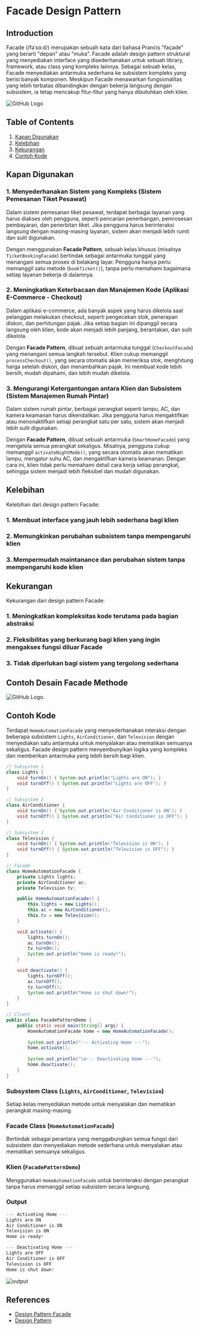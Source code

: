 # Facade Design Pattern

## Introduction
Facade (/fəˈsɑːd/) merupakan sebuah kata dari bahasa Prancis "façade" yang berarti "depan" atau "muka". Facade adalah design pattern struktural yang menyediakan interface yang disederhanakan untuk sebuah library, framework, atau class yang kompleks lainnya. Sebagai sebuah kelas, Facade menyediakan antarmuka sederhana ke subsistem kompleks yang berisi banyak komponen. Meskipun Facade menawarkan fungsionalitas yang lebih terbatas dibandingkan dengan bekerja langsung dengan subsistem, ia tetap mencakup fitur-fitur yang hanya dibutuhkan oleh klien.

![GitHub Logo](https://media.geeksforgeeks.org/wp-content/uploads/20240118172253/facade-method-banner.jpg)

## Table of Contents
1. [Kapan Digunakan](#kapan-digunakan)
2. [Kelebihan](#kelebihan)
3. [Kekurangan](#kekurangan)
4. [Contoh Kode](#contoh-kode)

## Kapan Digunakan
### 1. Menyederhanakan Sistem yang Kompleks (Sistem Pemesanan Tiket Pesawat)
Dalam sistem pemesanan tiket pesawat, terdapat berbagai layanan yang harus diakses oleh pengguna, seperti pencarian penerbangan, pemrosesan pembayaran, dan penerbitan tiket. Jika pengguna harus berinteraksi langsung dengan masing-masing layanan, sistem akan menjadi lebih rumit dan sulit digunakan.

Dengan menggunakan **Facade Pattern**, sebuah kelas khusus (misalnya `TicketBookingFacade`) bertindak sebagai antarmuka tunggal yang menangani semua proses di belakang layar. Pengguna hanya perlu memanggil satu metode (`bookTicket()`), tanpa perlu memahami bagaimana setiap layanan bekerja di dalamnya.



### 2. Meningkatkan Keterbacaan dan Manajemen Kode (Aplikasi E-Commerce - Checkout)
Dalam aplikasi e-commerce, ada banyak aspek yang harus dikelola saat pelanggan melakukan checkout, seperti pengecekan stok, penerapan diskon, dan perhitungan pajak. Jika setiap bagian ini dipanggil secara langsung oleh klien, kode akan menjadi lebih panjang, berantakan, dan sulit dikelola.

Dengan **Facade Pattern**, dibuat sebuah antarmuka tunggal (`CheckoutFacade`) yang menangani semua langkah tersebut. Klien cukup memanggil `processCheckout()`, yang secara otomatis akan memeriksa stok, menghitung harga setelah diskon, dan menambahkan pajak. Ini membuat kode lebih bersih, mudah dipahami, dan lebih mudah dikelola.


### 3. Mengurangi Ketergantungan antara Klien dan Subsistem (Sistem Manajemen Rumah Pintar)
Dalam sistem rumah pintar, berbagai perangkat seperti lampu, AC, dan kamera keamanan harus dikendalikan. Jika pengguna harus mengaktifkan atau menonaktifkan setiap perangkat satu per satu, sistem akan menjadi lebih sulit digunakan.

Dengan **Facade Pattern**, dibuat sebuah antarmuka (`SmartHomeFacade`) yang mengelola semua perangkat sekaligus. Misalnya, pengguna cukup memanggil `activateNightMode()`, yang secara otomatis akan mematikan lampu, mengatur suhu AC, dan mengaktifkan kamera keamanan. Dengan cara ini, klien tidak perlu memahami detail cara kerja setiap perangkat, sehingga sistem menjadi lebih fleksibel dan mudah digunakan.



## Kelebihan
Kelebihan dari design pattern Facade:
### 1. Membuat interface yang jauh lebih sederhana bagi klien
### 2. Memungkinkan perubahan subsistem tanpa mempengaruhi klien
### 3. Mempermudah maintanance dan perubahan sistem tanpa mempengaruhi kode klien

## Kekurangan
Kekurangan dari design pattern Facade:
### 1. Meningkatkan kompleksitas kode terutama pada bagian abstraksi
### 2. Fleksibilitas yang berkurang bagi klien yang ingin mengakses fungsi diluar Facade
### 3. Tidak diperlukan bagi sistem yang tergolong sederhana

## Contoh Desain Facade Methode

![GitHub Logo](https://media.geeksforgeeks.org/wp-content/uploads/20240118172434/Problem-Statement-of-Facade-Method-Design-Pattern.jpg).

## Contoh Kode
Terdapat `HomeAutomationFacade` yang menyederhanakan interaksi dengan beberapa subsistem `Lights`, `AirConditioner`, dan `Television` dengan menyediakan satu antarmuka untuk menyalakan atau mematikan semuanya sekaligus. Facade design pattern menyembunyikan logika yang kompleks dan memberikan antarmuka yang lebih bersih bagi klien.
``` java
// Subsystem 1
class Lights {
    void turnOn() { System.out.println("Lights are ON"); }
    void turnOff() { System.out.println("Lights are OFF"); }
}

// Subsystem 2
class AirConditioner {
    void turnOn() { System.out.println("Air Conditioner is ON"); }
    void turnOff() { System.out.println("Air Conditioner is OFF"); }
}

// Subsystem 3
class Television {
    void turnOn() { System.out.println("Television is ON"); }
    void turnOff() { System.out.println("Television is OFF"); }
}

// Facade
class HomeAutomationFacade {
    private Lights lights;
    private AirConditioner ac;
    private Television tv;

    public HomeAutomationFacade() {
        this.lights = new Lights();
        this.ac = new AirConditioner();
        this.tv = new Television();
    }

    void activate() {
        lights.turnOn();
        ac.turnOn();
        tv.turnOn();
        System.out.println("Home is ready!");
    }

    void deactivate() {
        lights.turnOff();
        ac.turnOff();
        tv.turnOff();
        System.out.println("Home is shut down!");
    }
}

// Client
public class FacadePatternDemo {
    public static void main(String[] args) {
        HomeAutomationFacade home = new HomeAutomationFacade();
        
        System.out.println("--- Activating Home ---");
        home.activate();
        
        System.out.println("\n--- Deactivating Home ---");
        home.deactivate();
    }
}
```
### Subsystem Class (`Lights`, `AirConditioner`, `Television`)
Setiap kelas menyediakan metode untuk menyalakan dan mematikan perangkat masing-masing.
### Facade Class (`HomeAutomationFacade`)
Bertindak sebagai perantara yang menggabungkan semua fungsi dari subsistem dan menyediakan metode sederhana untuk menyalakan atau mematikan semuanya sekaligus.
### Klien (`FacadePatternDemo`)
Menggunakan `HomeAutomationFacade` untuk berinteraksi dengan perangkat tanpa harus memanggil setiap subsistem secara langsung.

### Output
``` java
--- Activating Home ---
Lights are ON
Air Conditioner is ON
Television is ON
Home is ready!

--- Deactivating Home ---
Lights are OFF
Air Conditioner is OFF
Television is OFF
Home is shut down!
```
![output](https://cdn.discordapp.com/attachments/1039426101866405940/1349346532062662676/Screenshot_2025-03-12_183956.png?ex=67d2c462&is=67d172e2&hm=40f49d82345ff13249c127564586a1209a859a52dc1b23a718bb09131a95c65d&)


## References
- [Design Pattern Facade](https://www.geeksforgeeks.org/facade-design-pattern-introduction/)
- [Design Pattern](https://www.google.co.id/books/edition/Mastering_Design_Patterns_in_Java/oK8pEQAAQBAJ?hl=id&gbpv=1&dq=design+patterns&pg=PA8&printsec=frontcover)
